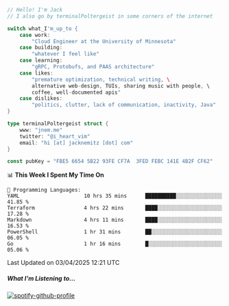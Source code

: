 ```go
// Hello! I'm Jack
// I also go by terminalPoltergeist in some corners of the internet

switch what_I'm_up_to {
    case work:
        "Cloud Engineer at the University of Minnesota"
    case building:
        "whatever I feel like"
    case learning:
        "gRPC, Protobufs, and PAAS architecture"
    case likes:
        "premature optimization, technical writing, \
        alternative web-design, TUIs, sharing music with people, \
        coffee, well-documented apis"
    case dislikes:
        "politics, clutter, lack of communication, inactivity, Java"
}

type terminalPoltergeist struct {
    www: "jnem.me"
    twitter: "@i_heart_vim"
    email: "hi [at] jacknemitz [dot] com"
}

const pubKey = "FBE5 6654 5B22 93FE CF7A  3FED FEBC 141E 4B2F CF62"
```

<!--START_SECTION:waka-->
📊 **This Week I Spent My Time On** 

```text
💬 Programming Languages: 
YAML                     10 hrs 35 mins      ██████████░░░░░░░░░░░░░░░   41.85 % 
Terraform                4 hrs 22 mins       ████░░░░░░░░░░░░░░░░░░░░░   17.28 % 
Markdown                 4 hrs 11 mins       ████░░░░░░░░░░░░░░░░░░░░░   16.53 % 
PowerShell               1 hr 31 mins        ██░░░░░░░░░░░░░░░░░░░░░░░   06.05 % 
Go                       1 hr 16 mins        █░░░░░░░░░░░░░░░░░░░░░░░░   05.06 % 
```


 Last Updated on 03/04/2025 12:21 UTC
<!--END_SECTION:waka-->

##### What I'm Listening to...

[![spotify-github-profile](https://jnem.me/listening-item?maxAge=2592000)](https://jnem.me/listening)
